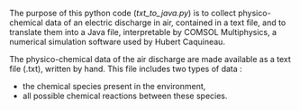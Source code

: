 The purpose of this python code (*txt_to_java.py*) is to collect physico-chemical data of an electric discharge in air, contained in a text file, and to translate them into a Java file, interpretable by COMSOL Multiphysics, a numerical simulation software used by Hubert Caquineau.

The physico-chemical data of the air discharge are made available as a text file (.txt), written by hand. 
This file includes two types of data :
- the chemical species present in the environment,
- all possible chemical reactions between these species.
